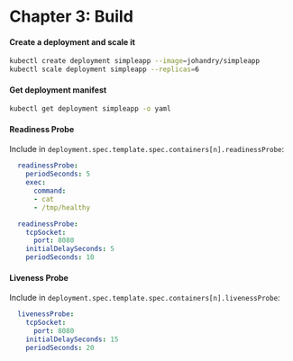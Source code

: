 # Chapter 3: Build

#### Create a deployment and scale it

```bash
kubectl create deployment simpleapp --image=johandry/simpleapp
kubectl scale deployment simpleapp --replicas=6
```

#### Get deployment manifest

```bash
kubectl get deployment simpleapp -o yaml
```

#### Readiness Probe

Include in `deployment.spec.template.spec.containers[n].readinessProbe`:

```yaml
  readinessProbe:
    periodSeconds: 5
    exec:
      command:
      - cat
      - /tmp/healthy
```

```yaml
  readinessProbe:
    tcpSocket:
      port: 8080
    initialDelaySeconds: 5
    periodSeconds: 10
```

#### Liveness Probe

Include in `deployment.spec.template.spec.containers[n].livenessProbe`:

```yaml
  livenessProbe:
    tcpSocket:
      port: 8080
    initialDelaySeconds: 15
    periodSeconds: 20
```
